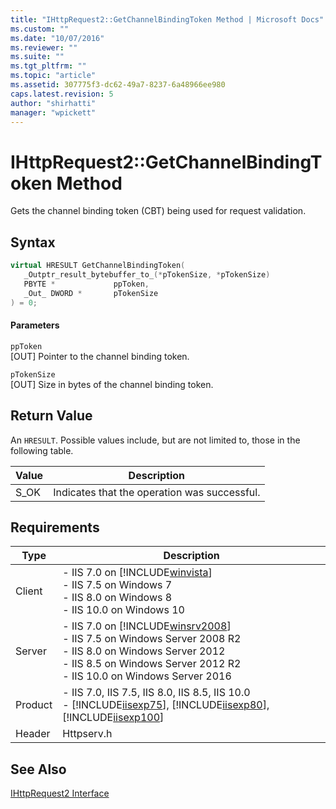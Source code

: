 ```yaml
---
title: "IHttpRequest2::GetChannelBindingToken Method | Microsoft Docs"
ms.custom: ""
ms.date: "10/07/2016"
ms.reviewer: ""
ms.suite: ""
ms.tgt_pltfrm: ""
ms.topic: "article"
ms.assetid: 307775f3-dc62-49a7-8237-6a48966ee980
caps.latest.revision: 5
author: "shirhatti"
manager: "wpickett"
---
```

# IHttpRequest2::GetChannelBindingToken Method
Gets the channel binding token (CBT) being used for request validation.  
  
## Syntax  
  
```cpp  
virtual HRESULT GetChannelBindingToken(  
   _Outptr_result_bytebuffer_to_(*pTokenSize, *pTokenSize)  
   PBYTE *             ppToken,  
   _Out_ DWORD *       pTokenSize  
) = 0;  
```  
  
#### Parameters  
 `ppToken`  
 [OUT] Pointer to the channel binding token.  
  
 `pTokenSize`  
 [OUT] Size in bytes of the channel binding token.  
  
## Return Value  
 An `HRESULT`. Possible values include, but are not limited to, those in the following table.  
  
|Value|Description|  
|-----------|-----------------|  
|S_OK|Indicates that the operation was successful.|  
  
## Requirements  
  
|Type|Description|  
|----------|-----------------|  
|Client|-   IIS 7.0 on [!INCLUDE[winvista](../../wmi-provider/includes/winvista-md.md)]<br />-   IIS 7.5 on Windows 7<br />-   IIS 8.0 on Windows 8<br />-   IIS 10.0 on Windows 10|  
|Server|-   IIS 7.0 on [!INCLUDE[winsrv2008](../../wmi-provider/includes/winsrv2008-md.md)]<br />-   IIS 7.5 on Windows Server 2008 R2<br />-   IIS 8.0 on Windows Server 2012<br />-   IIS 8.5 on Windows Server 2012 R2<br />-   IIS 10.0 on Windows Server 2016|  
|Product|-   IIS 7.0, IIS 7.5, IIS 8.0, IIS 8.5, IIS 10.0<br />-   [!INCLUDE[iisexp75](../../web-development-reference/native-code-api-reference/includes/iisexp75-md.md)], [!INCLUDE[iisexp80](../../web-development-reference/native-code-api-reference/includes/iisexp80-md.md)], [!INCLUDE[iisexp100](../../web-development-reference/native-code-api-reference/includes/iisexp100-md.md)]|  
|Header|Httpserv.h|  
  
## See Also  
 [IHttpRequest2 Interface](../../web-development-reference\webdev-native-api-reference/ihttprequest2-interface.md)